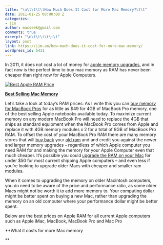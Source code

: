 ```yaml
---
title: "\n\t\t\t\tHow Much Does It Cost for More Mac Memory?\t\t"
date: 2011-01-25 00:00:00 Z
categories:
- jim
author: macseek@gmail.com
comments: true
excerpt: "\n\t\t\t\t\t\t"
layout: post
link: https://jim.am/how-much-does-it-cost-for-more-mac-memory/
wordpress_id: 5431
---
```


In 2011, it does not cost a lot of money for [apple memory upgrades](http://amzn.to/2oA2gjC), and in fact now is the perfect time to buy mac memory as RAM has never been cheaper than right now for Apple Computers.




[![Best Apple RAM Price](http://www.jim.am/wp-content/uploads/2011/03/Screen-shot-2011-03-24-at-1.55.27-PM.png)](http://www.amazon.com/gp/product/B001PS9UKW/ref=as_li_ss_tl?ie=UTF8&tag=ramseeker-20&linkCode=as2&camp=1789&creative=390957&creativeASIN=B001PS9UKW)




**[Best Selling Mac Memory](http://www.amazon.com/gp/product/B001PS9UKW/ref=as_li_ss_tl?ie=UTF8&tag=ramseeker-20&linkCode=as2&camp=1789&creative=390957&creativeASIN=B001PS9UKW)**




Let’s take a look at today’s RAM prices: As I write this you can [buy memory for MacBook Pros](http://amzn.to/2oA2gjC) for as little as $49 for 4GB of MacBook Pro memory, one of the best selling Apple notebooks available today. To maximize current memory on any modern MacBook Pro will need to replace the 4GB that ships as standard equipment when the MacBook Pro comes from Apple and replace it with 4GB memory modules x 2 for a total of 8GB of MacBook Pro RAM. To offset the cost of your MacBook Pro RAM there are many memory stores that will [buy back](http://www.jim.am/oempcworld) your [old ram](http://www.jim.am/ramjet) and and credit you against the newer and larger memory upgrades – regardless of which Apple computer you need RAM for and making the memory for your Apple Computer even that much cheaper. It’s possible you could [upgrade the RAM on your Mac](http://www.jim.am) for under $50 for most current shipping Apple computers – and even less if you’re looking to upgrade older Macs with cheaper and smaller ram modules.




When it comes to upgrading the memory on older Macintosh computers, you do need to be aware of the price and performance ratio, as some older Macs might not be worth it to add more memory to. Your computing dollar might be better spent on buying a new Mac, rather than upgrading the memory on an old computer where your performance dollar might be better spent.




Below are the best prices on Apple RAM for all current Apple computers such as Apple iMac, MacBook, MacBook Pro and Mac Pro




**What it costs for more Mac memory




**


		

